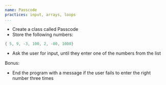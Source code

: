 ```yaml
---
name: Passcode
practices: input, arrays, loops
...
```


- Create a class called Passcode
- Store the following numbers:

```java
{ 5, 9, -3, 100, 2, -80, 1000}
```

- Ask the user for input, until they enter one of the numbers from the list

Bonus:

- End the program with a message if the user fails to enter the right number three times


